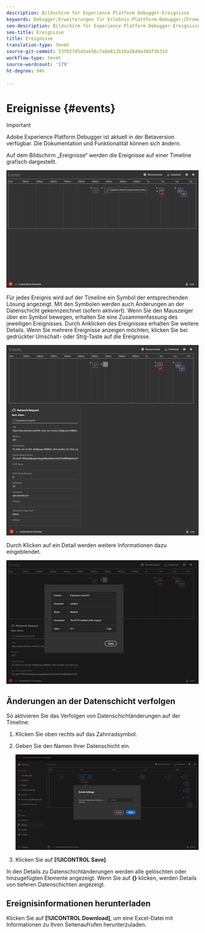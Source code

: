 ```yaml
---
description: Bildschirm für Experience Platform Debugger-Ereignisse
keywords: Debugger;Erweiterungen für Erlebnis-Plattform-Debugger;Chrome;Erweiterung;Ereignisse;dtm;Zielgruppe
seo-description: Bildschirm für Experience Platform Debugger-Ereignisse
seo-title: Ereignisse
title: Ereignisse
translation-type: tm+mt
source-git-commit: 53f027d5a5ae56c7a8e812b10a2649a38df3b31d
workflow-type: tm+mt
source-wordcount: '179'
ht-degree: 94%

---
```



# Ereignisse {#events}

>[!IMPORTANT]
>
>Adobe Experience Platform Debugger ist aktuell in der Betaversion verfügbar. Die Dokumentation und Funktionalität können sich ändern.

Auf dem Bildschirm „Ereignisse“ werden die Ereignisse auf einer Timeline grafisch dargestellt.

![](assets/events.jpg)

Für jedes Ereignis wird auf der Timeline ein Symbol der entsprechenden Lösung angezeigt. Mit den Symbolen werden auch Änderungen an der Datenschicht gekennzeichnet (sofern aktiviert). Wenn Sie den Mauszeiger über ein Symbol bewegen, erhalten Sie eine Zusammenfassung des jeweiligen Ereignisses. Durch Anklicken des Ereignisses erhalten Sie weitere Details. Wenn Sie mehrere Ereignisse anzeigen möchten, klicken Sie bei gedrückter Umschalt- oder Strg-Taste auf die Ereignisse.

![](assets/events-details.jpg)

Durch Klicken auf ein Detail werden weitere Informationen dazu eingeblendet.

![](assets/events-details-more.jpg)

## Änderungen an der Datenschicht verfolgen

So aktivieren Sie das Verfolgen von Datenschichtänderungen auf der Timeline:

1. Klicken Sie oben rechts auf das Zahnradsymbol.
1. Geben Sie den Namen Ihrer Datenschicht ein.

   ![](assets/event-datalayer.jpg)

1. Klicken Sie auf **[!UICONTROL Save]**.

In den Details zu Datenschichtänderungen werden alle gelöschten oder hinzugefügten Elemente angezeigt. Wenn Sie auf **{}** klicken, werden Details von tieferen Datenschichten angezeigt.

## Ereignisinformationen herunterladen

Klicken Sie auf **[!UICONTROL Download]**, um eine Excel-Datei mit Informationen zu Ihren Seitenaufrufen herunterzuladen.